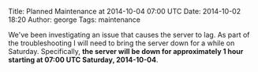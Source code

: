 Title: Planned Maintenance at 2014-10-04 07:00 UTC
Date: 2014-10-02 18:20
Author: george
Tags: maintenance

We've been investigating an issue that causes the server to lag. As part of the troubleshooting I will need to bring the server down for a while on Saturday.
Specifically, **the server will be down for approximately 1 hour starting at 07:00 UTC Saturday, 2014-10-04**.
